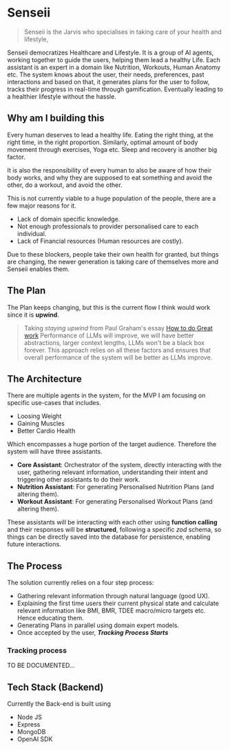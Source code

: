 # Senseii

> Senseii is the Jarvis who specialises in taking care of your health and lifestyle,

Senseii democratizes Healthcare and Lifestyle. It is a group of AI agents, working
together to guide the users, helping them lead a healthy Life. Each assistant is
an expert in a domain like Nutrition, Workouts, Human Anatomy etc. The system knows
about the user, their needs, preferences, past interactions and based on that, it
generates plans for the user to follow, tracks their progress in real-time through
gamification. Eventually leading to a healthier lifestyle without the hassle.

## Why am I building this

Every human deserves to lead a healthy life. Eating the right thing, at the right
time, in the right proportion. Similarly, optimal amount of body movement through
exercises, Yoga etc. Sleep and recovery is another big factor.

It is also the responsibility of every human to also be aware of how their body works,
and why they are supposed to eat something and avoid the other, do a workout,
and avoid the other.

This is not currently viable to a huge population of the people, there are a few
major reasons for it.

- Lack of domain specific knowledge.
- Not enough professionals to provider personalised care to each individual.
- Lack of Financial resources (Human resources are costly).

Due to these blockers, people take their own health for granted, but things are
changing, the newer generation is taking care of themselves more and Senseii enables
them.

## The Plan

The Plan keeps changing, but this is the current flow I think would work since it
is **upwind**.

> Taking _staying upwind_ from Paul Graham's essay [How to do Great work](https://paulgraham.com/greatwork.html)
> Performance of LLMs will improve, we will have better abstractions, larger context
> lengths, LLMs won't be a black box forever. This approach relies on all these factors
> and ensures that overall performance of the system will be better as LLMs improve.

## The Architecture

There are multiple agents in the system, for the MVP I am focusing on specific use-cases
that includes.

- Loosing Weight
- Gaining Muscles
- Better Cardio Health

Which encompasses a huge portion of the target audience. Therefore the system will
have three assistants.

- **Core Assistant**: Orchestrator of the system, directly interacting with the user,
  gathering relevant information, understanding their intent and triggering
  other assistants to do their work.
- **Nutrition Assistant**: For generating Personalised Nutrition Plans (and altering
  them).
- **Workout Assistant**: For generating Personalised Workout Plans (and altering
  them).

These assistants will be interacting with each other using **function calling** and
their responses will be **structured**, following a specific _zod_ schema, so things
can be directly saved into the database for persistence, enabling future interactions.

## The Process

The solution currently relies on a four step process:

- Gathering relevant information through natural language (good UX).
- Explaining the first time users their current physical state and calculate relevant
  information like BMI, BMR, TDEE macro/micro targets etc. Hence educating them.
- Generating Plans in parallel using domain expert models.
- Once accepted by the user, **_Tracking Process Starts_**

### Tracking process

TO BE DOCUMENTED...

## Tech Stack (Backend)

Currently the Back-end is built using

- Node JS
- Express
- MongoDB
- OpenAI SDK
